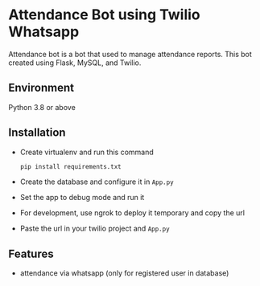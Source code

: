 # Attendance Bot using Twilio Whatsapp

Attendance bot is a bot that used to manage attendance reports. This bot created using Flask, MySQL, and Twilio.

## Environment
Python 3.8 or above

## Installation

- Create virtualenv and run this command
    ```bash
    pip install requirements.txt
    ```

- Create the database and configure it in `App.py`
- Set the app to debug mode and run it
- For development, use ngrok to deploy it temporary and copy the url
- Paste the url in your twilio project and `App.py`

## Features
- attendance via whatsapp (only for registered user in database)